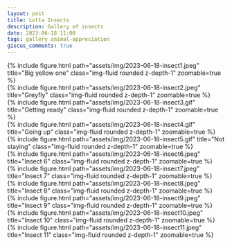 ```yaml
---
layout: post
title: Lotta Insects
description: Gallery of insects
date: 2023-06-18 11:00
tags: gallery animal-appreciation
giscus_comments: true
---
```


<div class="row">
    <div class="col-5">
        {% include figure.html path="assets/img/2023-06-18-insect1.jpeg" title="Big yellow one" class="img-fluid rounded z-depth-1" zoomable=true %}
    </div>
    <div class="col-6">
        {% include figure.html path="assets/img/2023-06-18-insect2.jpeg" title="Greyfly" class="img-fluid rounded z-depth-1" zoomable=true %}
    </div>
</div>

<div class="row">
    <div class="col-6">
        {% include figure.html path="assets/img/2023-06-18-insect3.gif" title="Getting ready" class="img-fluid rounded z-depth-1" zoomable=true %}
    </div>
    <div class="col-6">
        {% include figure.html path="assets/img/2023-06-18-insect4.gif" title="Going up" class="img-fluid rounded z-depth-1" zoomable=true %}
    </div>
</div>

<div class="row">
    <div class="col-6">
        {% include figure.html path="assets/img/2023-06-18-insect5.gif" title="Not staying" class="img-fluid rounded z-depth-1" zoomable=true %}
    </div>
    <div class="col-6">
        {% include figure.html path="assets/img/2023-06-18-insect6.jpeg" title="Insect 6" class="img-fluid rounded z-depth-1" zoomable=true %}
    </div>
</div>

<div class="row">
    <div class="col-6">
        {% include figure.html path="assets/img/2023-06-18-insect7.jpeg" title="Insect 7" class="img-fluid rounded z-depth-1" zoomable=true %}
    </div>
    <div class="col-6">
        {% include figure.html path="assets/img/2023-06-18-insect8.jpeg" title="Insect 8" class="img-fluid rounded z-depth-1" zoomable=true %}
    </div>
</div>

<div class="row">
    <div class="col-6">
        {% include figure.html path="assets/img/2023-06-18-insect9.jpeg" title="Insect 9" class="img-fluid rounded z-depth-1" zoomable=true %}
    </div>
    <div class="col-3">
        {% include figure.html path="assets/img/2023-06-18-insect10.jpeg" title="Insect 10" class="img-fluid rounded z-depth-1" zoomable=true %}
    </div>
</div>

<div class="row">
    <div class="col-6">
        {% include figure.html path="assets/img/2023-06-18-insect11.jpeg" title="Insect 11" class="img-fluid rounded z-depth-1" zoomable=true %}
    </div>
</div>
